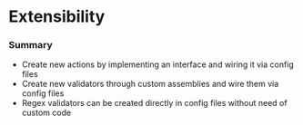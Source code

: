 # Extensibility

### Summary

* Create new actions by implementing an interface and wiring it via config files
* Create new validators through custom assemblies and wire them via config files
* Regex validators can be created directly in config files without need of custom code